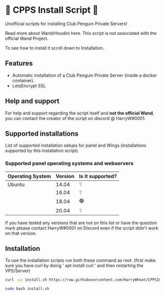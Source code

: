 # 🐧 CPPS Install Script 🐧

Unofficial scripts for installing Club Penguin Private Servers!

Read more about Wand/Houdini here. This script is not associated with the official Wand Project.

To see how to install it scroll down to Installation.

## Features

- Automatic installation of a Club Penguin Private Server (inside a docker container).
- LetsEncrypt SSL


## Help and support

For help and support regarding the script itself and **not the official Wand**, you can contact the creator of the script on discord @ HarryW#0001.

## Supported installations

List of supported installation setups for panel and Wings (installations supported by this installation script).

### Supported panel operating systems and webservers

| Operating System | Version | Is it supported?      
| ---------------- | ------- | ------------------
| Ubuntu           | 14.04   | ❔     
|                  | 16.04   | ❔  
|                  | 18.04   | 🟢 
|                  | 20.04   | ❔

If you have tested any versions that are not on this list or have the question mark please contact HarryW#0001 on Discord even if the script didn't work on that version. 

## Installation

To use the installation scripts  run  both these command as root. (first make sure you have curl by doing ' apt install curl ' and then restarting the VPS/Server)
```bash
curl -Lo install.sh https://raw.githubusercontent.com/HarryWheat/CPPSInstallScript/main/install.sh
```
```bash
sudo bash install.sh
```
